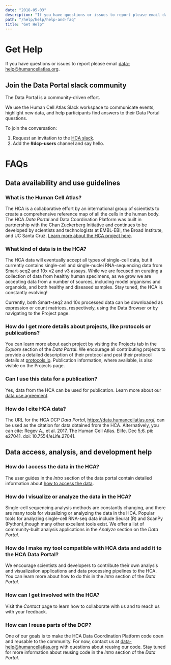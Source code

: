 ```yaml
---
date: "2018-05-03"
description: "If you have questions or issues to report please email data-help@humancellatlas.org."
path: "/help/help/help-and-faq"
title: "Get Help"
---
```


# Get Help

If you have questions or issues to report please
email [data-help@humancellatlas.org](mailto:data-help@humancellatlas.org).

## Join the Data Portal slack community

The Data Portal is a community-driven effort.

We use the Human Cell Atlas Slack workspace to communicate events, highlight new data, and help participants find
answers to their Data Portal questions.

To join the conversation:

1. Request an invitation to the [HCA slack](mailto:hca@humancellatlas.org).
2. Add the  **#dcp-users** channel and say hello.

# FAQs

## Data availability and use guidelines

### What is the Human Cell Atlas?

The HCA is a collaborative effort by an international group of scientists to create a comprehensive reference map of all
the cells in the human body. The HCA *Data Portal* and Data Coordination Platform was built in partnership with the Chan
Zuckerberg Initiative and continues to be developed by scientists and technologists at EMBL-EBI, the Broad Institute,
and UC Santa Cruz. [Learn more about the HCA project here](https://www.humancellatlas.org/).

### What kind of data is in the HCA?

The HCA data will eventually accept all types of single-cell data, but it currently contains single-cell and
single-nuclei RNA-sequencing data from Smart-seq2 and 10x v2 and v3 assays. While we are focused on curating a
collection of data from healthy human specimens, as we grow we are accepting data from a number of sources, including
model organisms and organoids, and both healthy and diseased samples. Stay tuned, the HCA is constantly evolving!

Currently, both Smart-seq2 and 10x processed data can be downloaded as expression or count matrices, respectively, using
the Data Browser or by navigating to the Project page.

### How do I get more details about projects, like protocols or publications?

You can learn more about each project by visiting the Projects tab in the *Explore* section of the *Data Portal*. We
encourage all contributing projects to provide a detailed description of their protocol and post their protocol details
at [protocols.io](https://www.protocols.io/). Publication information, where available, is also visible on the Projects
page.

### Can I use this data for a publication?

Yes, data from the HCA can be used for publication. Learn more about
our [data use agreement](/about/data-use-agreement).

### How do I cite HCA data?

The URL for the HCA DCP *Data Portal*, https://data.humancellatlas.org/, can be used as the citation for data obtained
from the HCA. Alternatively, you can cite: Regev A., et al. 2017. The Human Cell Atlas. Elife. Dec 5;6. pii: e27041.
doi: 10.7554/eLife.27041.

## Data access, analysis, and development help

### How do I access the data in the HCA?

The user guides in the *Intro* section of the data portal contain detailed information
about [how to access the data](/guides).

### How do I visualize or analyze the data in the HCA?

Single-cell sequencing analysis methods are constantly changing, and there are many tools for visualizing or analyzing
the data in the HCA. Popular tools for analyzing single-cell RNA-seq data include Seurat (R) and ScanPy (Python),though
many other excellent tools exist. We offer a list of community-built analysis applications in the *Analyze* section on
the *Data Portal*.

### How do I make my tool compatible with HCA data and add it to the HCA Data Portal?

We encourage scientists and developers to contribute their own analysis and visualization applications and data
processing pipelines to the HCA. You can learn more about how to do this in the *Intro* section of the *Data Portal*.

### How can I get involved with the HCA?

Visit the *Contact* page to learn how to collaborate with us and to reach us with your feedback.

### How can I reuse parts of the DCP?

One of our goals is to make the HCA Data Coordination Platform code open and reusable to the community. For now, contact
us at data-help@humancellatlas.org with questions about reusing our code. Stay tuned for more information about reusing
code in the *Intro* section of the *Data Portal*.
